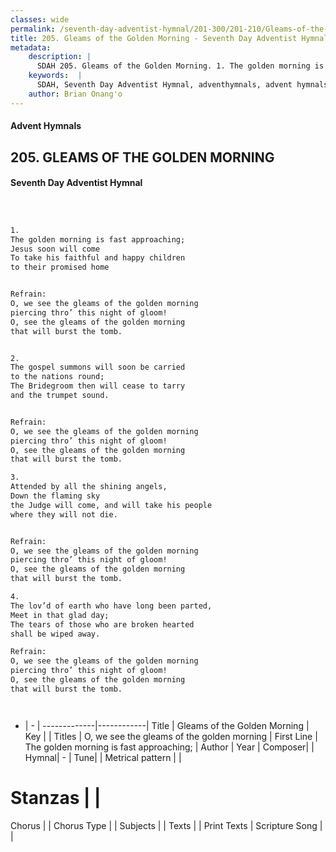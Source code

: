 ```yaml
---
classes: wide
permalink: /seventh-day-adventist-hymnal/201-300/201-210/Gleams-of-the-Golden-Morning/
title: 205. Gleams of the Golden Morning - Seventh Day Adventist Hymnal
metadata:
    description: |
      SDAH 205. Gleams of the Golden Morning. 1. The golden morning is fast approaching; Jesus soon will come To take his faithful and happy children to their promised home 
    keywords:  |
      SDAH, Seventh Day Adventist Hymnal, adventhymnals, advent hymnals, Gleams of the Golden Morning, The golden morning is fast approaching; ,O, we see the gleams of the golden morning
    author: Brian Onang'o
---
```


#### Advent Hymnals
## 205. GLEAMS OF THE GOLDEN MORNING
#### Seventh Day Adventist Hymnal

```txt



1.
The golden morning is fast approaching;
Jesus soon will come
To take his faithful and happy children
to their promised home


Refrain:
O, we see the gleams of the golden morning
piercing thro’ this night of gloom!
O, see the gleams of the golden morning
that will burst the tomb.


2.
The gospel summons will soon be carried
to the nations round;
The Bridegroom then will cease to tarry
and the trumpet sound.


Refrain:
O, we see the gleams of the golden morning
piercing thro’ this night of gloom!
O, see the gleams of the golden morning
that will burst the tomb.

3.
Attended by all the shining angels,
Down the flaming sky
the Judge will come, and will take his people
where they will not die.


Refrain:
O, we see the gleams of the golden morning
piercing thro’ this night of gloom!
O, see the gleams of the golden morning
that will burst the tomb.

4.
The lov’d of earth who have long been parted,
Meet in that glad day;
The tears of those who are broken hearted
shall be wiped away.

Refrain:
O, we see the gleams of the golden morning
piercing thro’ this night of gloom!
O, see the gleams of the golden morning
that will burst the tomb.




```

- |   -  |
-------------|------------|
Title | Gleams of the Golden Morning |
Key |  |
Titles | O, we see the gleams of the golden morning |
First Line | The golden morning is fast approaching; |
Author | 
Year | 
Composer|  |
Hymnal|  - |
Tune|  |
Metrical pattern | |
# Stanzas |  |
Chorus |  |
Chorus Type |  |
Subjects |  |
Texts |  |
Print Texts | 
Scripture Song |  |
  
